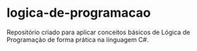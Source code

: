 # logica-de-programacao
Repositório criado para aplicar conceitos básicos de Lógica de Programação de forma prática na linguagem C#.
